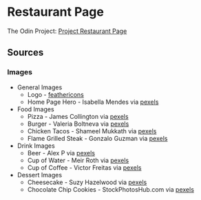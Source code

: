 # Restaurant Page
The Odin Project: [Project Restaurant Page](https://www.theodinproject.com/lessons/node-path-javascript-restaurant-page)


## Sources
### Images
* General Images
    - Logo - [feathericons](https://feathericons.com/)
    - Home Page Hero - Isabella Mendes via [pexels](https://www.pexels.com/photo/four-assorted-liquor-bottles-340996/)
* Food Images
    - Pizza - James Collington via [pexels](https://www.pexels.com/photo/freshly-baked-pizza-in-commercial-oven-30512710/)
    - Burger - Valeria Boltneva via [pexels](pexels.com/photo/photo-of-juicy-burger-on-wooden-surface-1639565/)
    - Chicken Tacos - Shameel Mukkath via [pexels](https://www.pexels.com/photo/a-plate-with-tacos-and-salsa-on-it-14930605/)
    - Flame Grilled Steak - Gonzalo Guzman via [pexels](https://www.pexels.com/photo/grilled-meat-on-charcoal-grill-3997609/)
* Drink Images
    - Beer - Alex P via [pexels](https://www.pexels.com/photo/drinking-glass-1009068/)
    - Cup of Water - Meir Roth via [pexels](https://www.pexels.com/photo/clear-plastic-cup-on-gray-surface-87383/)
    - Cup of Coffee - Victor Freitas via [pexels](https://www.pexels.com/photo/white-ceramic-mug-and-saucer-685527/)
* Dessert Images
    - Cheesecake - Suzy Hazelwood via [pexels](https://www.pexels.com/photo/cheesecake-1126359/)
    - Chocolate Chip Cookies - StockPhotosHub.com via [pexels](https://www.pexels.com/photo/two-chocolate-chip-cookies-298485/)
